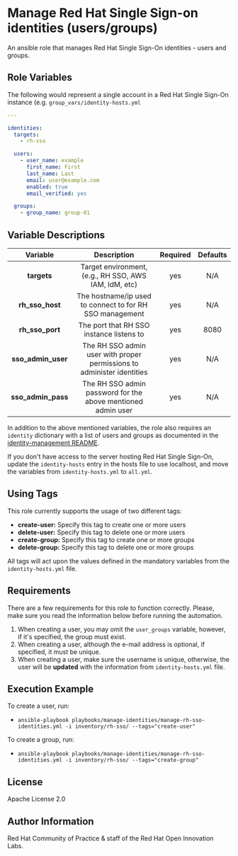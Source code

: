 Manage Red Hat Single Sign-on identities (users/groups)
=======================================================

An ansible role that manages Red Hat Single Sign-On identities - users and groups.


Role Variables                                                                                                        
--------------

The following would represent a single account in a Red Hat Single Sign-On instance (e.g. `group_vars/identity-hosts.yml`

```yaml
---                                                        

identities:
  targets:
    - rh-sso

  users:
    - user_name: example
      first_name: First
      last_name: Last
      email: user@example.com
      enabled: true
      email_verified: yes

  groups:
    - group_name: group-01
```

Variable Descriptions
---------------------

| Variable | Description | Required | Defaults |
|:--------:|:-----------:|:--------:|:--------:|
|**targets**|Target environment, (e.g., RH SSO, AWS IAM, IdM, etc)|yes|N/A|
|**rh_sso_host**|The hostname/ip used to connect to for RH SSO management|yes|N/A|
|**rh_sso_port**|The port that RH SSO instance listens to |yes|8080|
|**sso_admin_user**|The RH SSO admin user with proper permissions to administer identities|yes|N/A|
|**sso_admin_pass**|The RH SSO admin password for the above mentioned admin user|yes|N/A|

In addition to the above mentioned variables, the role also requires an `identity` dictionary with a list of users and groups as documented in the [identity-management README](../README.md).

If you don't have access to the server hosting Red Hat Single Sign-On, update the `identity-hosts` entry in the hosts file to use localhost, and move the variables from `identity-hosts.yml` to `all.yml`.


Using Tags
----------

This role currently supports the usage of two different tags:

- **create-user:** Specify this tag to create one or more users
- **delete-user:** Specify this tag to delete one or more users
- **create-group:** Specify this tag to create one or more groups
- **delete-group:** Specify this tag to delete one or more groups

All tags will act upon the values defined in the mandatory variables from the `identity-hosts.yml` file.


Requirements
------------

There are a few requirements for this role to function correctly. Please, make sure you read the information below before running the automation.

01. When creating a user, you may omit the `user_groups` variable, however, if it's specified, the group must exist.
02. When creating a user, although the e-mail address is optional, if specified, it must be unique.
03. When creating a user, make sure the username is unique, otherwise, the user will be **updated** with the information from `identity-hosts.yml` file.


Execution Example
-----------------

To create a user, run:
- `ansible-playbook playbooks/manage-identities/manage-rh-sso-identities.yml -i inventory/rh-sso/ --tags="create-user"`

To create a group, run:
- `ansible-playbook playbooks/manage-identities/manage-rh-sso-identities.yml -i inventory/rh-sso/ --tags="create-group"`


License
-------

Apache License 2.0


Author Information
------------------

Red Hat Community of Practice & staff of the Red Hat Open Innovation Labs.

